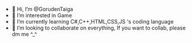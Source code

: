 - 👋 Hi, I’m @GorudenTaiga
- 👀 I’m interested in Game
- 🌱 I’m currently learning C#,C++,HTML,CSS,JS 's coding language
- 💞️ I’m looking to collaborate on everything, If you want to collab, please dm me ^_^

<!---
GorudenTaiga/GorudenTaiga is a ✨ special ✨ repository because its `README.md` (this file) appears on your GitHub profile.
You can click the Preview link to take a look at your changes.
--->
